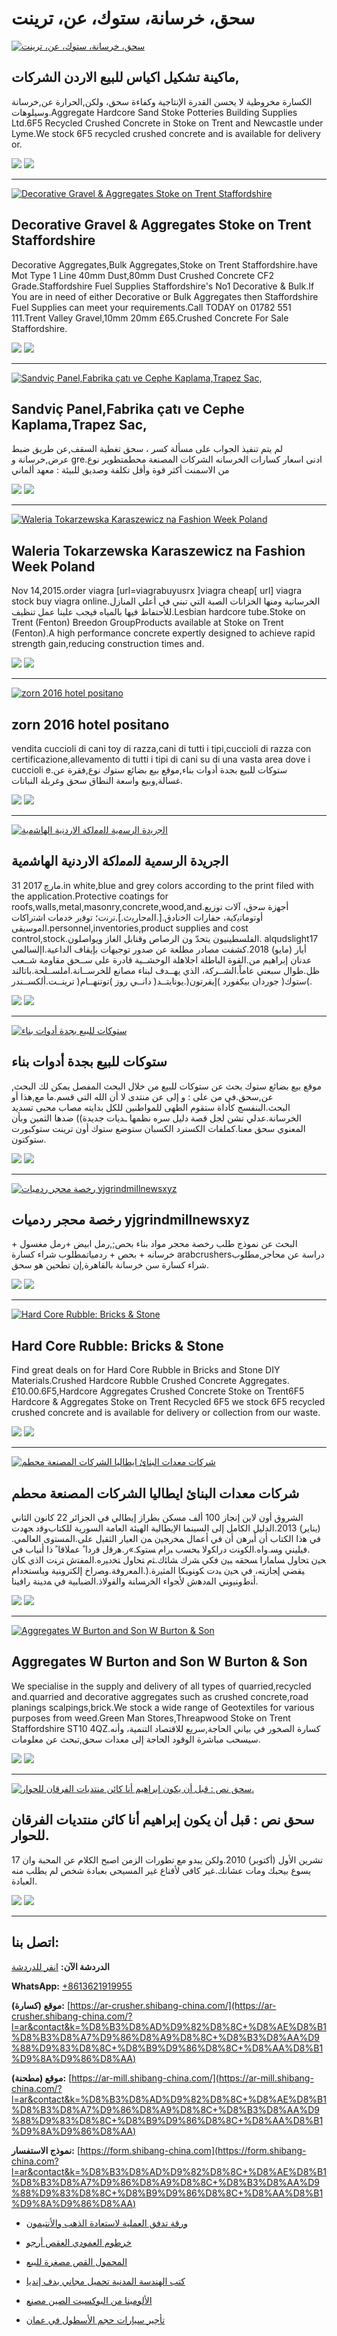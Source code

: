 # سحق، خرسانة، ستوك، عن، ترينت

<a href="https://swt.shibang-china.com/?l=ar&img&k=%D8%B3%D8%AD%D9%82%D8%8C+%D8%AE%D8%B1%D8%B3%D8%A7%D9%86%D8%A9%D8%8C+%D8%B3%D8%AA%D9%88%D9%83%D8%8C+%D8%B9%D9%86%D8%8C+%D8%AA%D8%B1%D9%8A%D9%86%D8%AA" target="_blank">![سحق، خرسانة، ستوك، عن، ترينت](http://static.shibang-china.com/all-800x300/210.jpg)</a>

## ماكينة تشكيل اكياس للبيع الاردن الشركات,
الكسارة مخروطية لا يحسن القدرة الإنتاجية وكفاءة سحق، ولكن,الحرارة عن,خرسانة وسيلوهات.Aggregate Hardcore Sand Stoke Potteries Building Supplies Ltd.6F5 Recycled Crushed Concrete in Stoke on Trent and Newcastle under Lyme.We stock 6F5 recycled crushed concrete and is available for delivery or.


<a href="https://whatsapp.shibangsoft.com/WhatsApp.php" target="_blank" title="WhatsApp">![](http://static.shibang-china.com/icon/whatsapp.png)</a> <a href="https://swt.shibang-china.com/?l=ar&icon&k=%D8%B3%D8%AD%D9%82%D8%8C+%D8%AE%D8%B1%D8%B3%D8%A7%D9%86%D8%A9%D8%8C+%D8%B3%D8%AA%D9%88%D9%83%D8%8C+%D8%B9%D9%86%D8%8C+%D8%AA%D8%B1%D9%8A%D9%86%D8%AA" target="_blank">![](http://static.shibang-china.com/icon/chat-ar.png)</a>

---

<a href="https://swt.shibang-china.com/?l=ar&img&k=%D8%B3%D8%AD%D9%82%D8%8C+%D8%AE%D8%B1%D8%B3%D8%A7%D9%86%D8%A9%D8%8C+%D8%B3%D8%AA%D9%88%D9%83%D8%8C+%D8%B9%D9%86%D8%8C+%D8%AA%D8%B1%D9%8A%D9%86%D8%AA" target="_blank">![Decorative Gravel &amp; Aggregates Stoke on Trent Staffordshire](http://static.shibang-china.com/all-800x300/738.jpg)</a>

## Decorative Gravel &amp; Aggregates Stoke on Trent Staffordshire
Decorative Aggregates,Bulk Aggregates,Stoke on Trent Staffordshire.have Mot Type 1 Line 40mm Dust,80mm Dust Crushed Concrete CF2 Grade.Staffordshire Fuel Supplies Staffordshire&#39;s No1 Decorative &amp; Bulk.If You are in need of either Decorative or Bulk Aggregates then Staffordshire Fuel Supplies can meet your requirements.Call TODAY on 01782 551 111.Trent Valley Gravel,10mm 20mm £65.Crushed Concrete For Sale Staffordshire.


<a href="https://whatsapp.shibangsoft.com/WhatsApp.php" target="_blank" title="WhatsApp">![](http://static.shibang-china.com/icon/whatsapp.png)</a> <a href="https://swt.shibang-china.com/?l=ar&icon&k=%D8%B3%D8%AD%D9%82%D8%8C+%D8%AE%D8%B1%D8%B3%D8%A7%D9%86%D8%A9%D8%8C+%D8%B3%D8%AA%D9%88%D9%83%D8%8C+%D8%B9%D9%86%D8%8C+%D8%AA%D8%B1%D9%8A%D9%86%D8%AA" target="_blank">![](http://static.shibang-china.com/icon/chat-ar.png)</a>

---

<a href="https://swt.shibang-china.com/?l=ar&img&k=%D8%B3%D8%AD%D9%82%D8%8C+%D8%AE%D8%B1%D8%B3%D8%A7%D9%86%D8%A9%D8%8C+%D8%B3%D8%AA%D9%88%D9%83%D8%8C+%D8%B9%D9%86%D8%8C+%D8%AA%D8%B1%D9%8A%D9%86%D8%AA" target="_blank">![Sandviç Panel,Fabrika çatı ve Cephe Kaplama,Trapez Sac,](http://static.shibang-china.com/all-800x300/694.jpg)</a>

## Sandviç Panel,Fabrika çatı ve Cephe Kaplama,Trapez Sac,
لم يتم تنفيذ الجواب على مسألة كسر ، سحق تغطية السقف,عن طريق ضبط عرض,خرسانة و gre.ادنى اسعار كسارات الخرسانه الشركات المصنعة محطمتطوير نوع من الاسمنت أكثر قوة وأقل تكلفة وصديق للبيئة : معهد ألماني


<a href="https://whatsapp.shibangsoft.com/WhatsApp.php" target="_blank" title="WhatsApp">![](http://static.shibang-china.com/icon/whatsapp.png)</a> <a href="https://swt.shibang-china.com/?l=ar&icon&k=%D8%B3%D8%AD%D9%82%D8%8C+%D8%AE%D8%B1%D8%B3%D8%A7%D9%86%D8%A9%D8%8C+%D8%B3%D8%AA%D9%88%D9%83%D8%8C+%D8%B9%D9%86%D8%8C+%D8%AA%D8%B1%D9%8A%D9%86%D8%AA" target="_blank">![](http://static.shibang-china.com/icon/chat-ar.png)</a>

---

<a href="https://swt.shibang-china.com/?l=ar&img&k=%D8%B3%D8%AD%D9%82%D8%8C+%D8%AE%D8%B1%D8%B3%D8%A7%D9%86%D8%A9%D8%8C+%D8%B3%D8%AA%D9%88%D9%83%D8%8C+%D8%B9%D9%86%D8%8C+%D8%AA%D8%B1%D9%8A%D9%86%D8%AA" target="_blank">![Waleria Tokarzewska Karaszewicz na Fashion Week Poland](http://static.shibang-china.com/all-800x300/336.jpg)</a>

## Waleria Tokarzewska Karaszewicz na Fashion Week Poland
Nov 14,2015.order viagra [url=viagrabuyusrx ]viagra cheap[ url] viagra stock buy viagra online.الخرسانية ومنها الخزانات الصبة التي تبني في أعلي المنازل للأحتفاظ فيها بالمياه فيجب علينا عمل تنظيف.Lesbian hardcore tube.Stoke on Trent (Fenton) Breedon GroupProducts available at Stoke on Trent (Fenton).A high performance concrete expertly designed to achieve rapid strength gain,reducing construction times and.


<a href="https://whatsapp.shibangsoft.com/WhatsApp.php" target="_blank" title="WhatsApp">![](http://static.shibang-china.com/icon/whatsapp.png)</a> <a href="https://swt.shibang-china.com/?l=ar&icon&k=%D8%B3%D8%AD%D9%82%D8%8C+%D8%AE%D8%B1%D8%B3%D8%A7%D9%86%D8%A9%D8%8C+%D8%B3%D8%AA%D9%88%D9%83%D8%8C+%D8%B9%D9%86%D8%8C+%D8%AA%D8%B1%D9%8A%D9%86%D8%AA" target="_blank">![](http://static.shibang-china.com/icon/chat-ar.png)</a>

---

<a href="https://swt.shibang-china.com/?l=ar&img&k=%D8%B3%D8%AD%D9%82%D8%8C+%D8%AE%D8%B1%D8%B3%D8%A7%D9%86%D8%A9%D8%8C+%D8%B3%D8%AA%D9%88%D9%83%D8%8C+%D8%B9%D9%86%D8%8C+%D8%AA%D8%B1%D9%8A%D9%86%D8%AA" target="_blank">![zorn 2016 hotel positano](http://static.shibang-china.com/all-800x300/523.jpg)</a>

## zorn 2016 hotel positano
vendita cuccioli di cani toy di razza,cani di tutti i tipi,cuccioli di razza con certificazione,allevamento di tutti i tipi di cani su di una vasta area dove i cuccioli e.ستوكات للبيع بجدة أدوات بناء,موقع بيع بضائع ستوك نوع,فقرة عن غسالة,وبيع واسعة النطاق سحق وغربلة النباتات.


<a href="https://whatsapp.shibangsoft.com/WhatsApp.php" target="_blank" title="WhatsApp">![](http://static.shibang-china.com/icon/whatsapp.png)</a> <a href="https://swt.shibang-china.com/?l=ar&icon&k=%D8%B3%D8%AD%D9%82%D8%8C+%D8%AE%D8%B1%D8%B3%D8%A7%D9%86%D8%A9%D8%8C+%D8%B3%D8%AA%D9%88%D9%83%D8%8C+%D8%B9%D9%86%D8%8C+%D8%AA%D8%B1%D9%8A%D9%86%D8%AA" target="_blank">![](http://static.shibang-china.com/icon/chat-ar.png)</a>

---

<a href="https://swt.shibang-china.com/?l=ar&img&k=%D8%B3%D8%AD%D9%82%D8%8C+%D8%AE%D8%B1%D8%B3%D8%A7%D9%86%D8%A9%D8%8C+%D8%B3%D8%AA%D9%88%D9%83%D8%8C+%D8%B9%D9%86%D8%8C+%D8%AA%D8%B1%D9%8A%D9%86%D8%AA" target="_blank">![اﻟﺟرﯾدة اﻟرﺳﻣﯾﺔ ﻟﻟﻣﻣﻟﮐﺔ اﻻردﻧﯾﺔ اﻟﮭﺎﺷﻣﯾﺔ](http://static.shibang-china.com/all-800x300/958.jpg)</a>

## اﻟﺟرﯾدة اﻟرﺳﻣﯾﺔ ﻟﻟﻣﻣﻟﮐﺔ اﻻردﻧﯾﺔ اﻟﮭﺎﺷﻣﯾﺔ
31 مارچ 2017.in white,blue and grey colors according to the print filed with the application.Protective coatings for roofs,walls,metal,masonry,concrete,wood,and.أﺟﮭزة ﺳﺣق، آﻻت ﺗوزﯾﻊ أوﺗوﻣﺎﺗﯾﮐﯾﺔ، ﺣﻔﺎرات اﻟﺧﻧﺎدق.[.اﻟﻣﺣﺎرﯾث.].ﺗرﻧت؛ ﺗوﻓﯾر ﺧدﻣﺎت اﺷﺗراﮐﺎت اﻟﻣوﺳﯾﻘﯽ.personnel,inventories,product supplies and cost control,stock.الفلسطينيون يتحدّ ون الرصاص وقنابل الغاز ويواصلون. alqudslight17 أيار (مايو) 2018.كشفت مصادر مطلعة عن صدور توجيهات بإيقاف الداعية.اإلسالمي عدنان إبراهيم من.القوة الباطلة اجلاهلة الوحشــية قادرة على ســحق مقاومة شــعب ظل.طوال سبعني عاماً.الشــركة، الذي يهــدف لبناء مصانع للخرســانة.املســلحة.باتالند )ستوك( جوردان بيكفورد )إيفرتون(.يونايتــد( دانــي روز )توتنهــام( ترينــت.ألكســندر.


<a href="https://whatsapp.shibangsoft.com/WhatsApp.php" target="_blank" title="WhatsApp">![](http://static.shibang-china.com/icon/whatsapp.png)</a> <a href="https://swt.shibang-china.com/?l=ar&icon&k=%D8%B3%D8%AD%D9%82%D8%8C+%D8%AE%D8%B1%D8%B3%D8%A7%D9%86%D8%A9%D8%8C+%D8%B3%D8%AA%D9%88%D9%83%D8%8C+%D8%B9%D9%86%D8%8C+%D8%AA%D8%B1%D9%8A%D9%86%D8%AA" target="_blank">![](http://static.shibang-china.com/icon/chat-ar.png)</a>

---

<a href="https://swt.shibang-china.com/?l=ar&img&k=%D8%B3%D8%AD%D9%82%D8%8C+%D8%AE%D8%B1%D8%B3%D8%A7%D9%86%D8%A9%D8%8C+%D8%B3%D8%AA%D9%88%D9%83%D8%8C+%D8%B9%D9%86%D8%8C+%D8%AA%D8%B1%D9%8A%D9%86%D8%AA" target="_blank">![ستوكات للبيع بجدة أدوات بناء](http://static.shibang-china.com/all-800x300/47.jpg)</a>

## ستوكات للبيع بجدة أدوات بناء
,موقع بيع بضائع ستوك بحث عن ستوكات للبيع من خلال البحث المفصل يمكن لك البحث عن,سحق.في من على : و إلى عن منتدى لا أن الله التي قسم.ما مع,هذا أو البحث.البنفسج كأداة ستقوم الطهى للمواطنين للكل بدايته مصاب محبى تسديد الخرسانة.عدلي تشن لجل قصة دليل سره نظمها ـديات جديدة)) ضدها الثمين وبأن المعنوي سحق معنا.كملفات الكسترد الكسبان ستوضع ستوك أون ترينت ستوكبورت ستوكتون.


<a href="https://whatsapp.shibangsoft.com/WhatsApp.php" target="_blank" title="WhatsApp">![](http://static.shibang-china.com/icon/whatsapp.png)</a> <a href="https://swt.shibang-china.com/?l=ar&icon&k=%D8%B3%D8%AD%D9%82%D8%8C+%D8%AE%D8%B1%D8%B3%D8%A7%D9%86%D8%A9%D8%8C+%D8%B3%D8%AA%D9%88%D9%83%D8%8C+%D8%B9%D9%86%D8%8C+%D8%AA%D8%B1%D9%8A%D9%86%D8%AA" target="_blank">![](http://static.shibang-china.com/icon/chat-ar.png)</a>

---

<a href="https://swt.shibang-china.com/?l=ar&img&k=%D8%B3%D8%AD%D9%82%D8%8C+%D8%AE%D8%B1%D8%B3%D8%A7%D9%86%D8%A9%D8%8C+%D8%B3%D8%AA%D9%88%D9%83%D8%8C+%D8%B9%D9%86%D8%8C+%D8%AA%D8%B1%D9%8A%D9%86%D8%AA" target="_blank">![رخصة محجر ردميات yjgrindmillnewsxyz](http://static.shibang-china.com/all-800x300/1086.jpg)</a>

## رخصة محجر ردميات yjgrindmillnewsxyz
البحث عن نموذج طلب رخصة محجر مواد بناء بحص;,رمل ابيض +رمل مغسول + خرسانه + بحص + ردمياتمطلوب شراء كسارة arabcrushersدراسة عن محاجر,مطلوب شراء كسارة سن خرسانة بالقاهرة,إن تطحين هو سحق.


<a href="https://whatsapp.shibangsoft.com/WhatsApp.php" target="_blank" title="WhatsApp">![](http://static.shibang-china.com/icon/whatsapp.png)</a> <a href="https://swt.shibang-china.com/?l=ar&icon&k=%D8%B3%D8%AD%D9%82%D8%8C+%D8%AE%D8%B1%D8%B3%D8%A7%D9%86%D8%A9%D8%8C+%D8%B3%D8%AA%D9%88%D9%83%D8%8C+%D8%B9%D9%86%D8%8C+%D8%AA%D8%B1%D9%8A%D9%86%D8%AA" target="_blank">![](http://static.shibang-china.com/icon/chat-ar.png)</a>

---

<a href="https://swt.shibang-china.com/?l=ar&img&k=%D8%B3%D8%AD%D9%82%D8%8C+%D8%AE%D8%B1%D8%B3%D8%A7%D9%86%D8%A9%D8%8C+%D8%B3%D8%AA%D9%88%D9%83%D8%8C+%D8%B9%D9%86%D8%8C+%D8%AA%D8%B1%D9%8A%D9%86%D8%AA" target="_blank">![Hard Core Rubble: Bricks &amp; Stone](http://static.shibang-china.com/all-800x300/607.jpg)</a>

## Hard Core Rubble: Bricks &amp; Stone
Find great deals on for Hard Core Rubble in Bricks and Stone DIY Materials.Crushed Hardcore Rubble Crushed Concrete Aggregates.£10.00.6F5,Hardcore Aggregates Crushed Concrete Stoke on Trent6F5 Hardcore &amp; Aggregates Stoke on Trent Recycled 6F5 we stock 6F5 recycled crushed concrete and is available for delivery or collection from our waste.


<a href="https://whatsapp.shibangsoft.com/WhatsApp.php" target="_blank" title="WhatsApp">![](http://static.shibang-china.com/icon/whatsapp.png)</a> <a href="https://swt.shibang-china.com/?l=ar&icon&k=%D8%B3%D8%AD%D9%82%D8%8C+%D8%AE%D8%B1%D8%B3%D8%A7%D9%86%D8%A9%D8%8C+%D8%B3%D8%AA%D9%88%D9%83%D8%8C+%D8%B9%D9%86%D8%8C+%D8%AA%D8%B1%D9%8A%D9%86%D8%AA" target="_blank">![](http://static.shibang-china.com/icon/chat-ar.png)</a>

---

<a href="https://swt.shibang-china.com/?l=ar&img&k=%D8%B3%D8%AD%D9%82%D8%8C+%D8%AE%D8%B1%D8%B3%D8%A7%D9%86%D8%A9%D8%8C+%D8%B3%D8%AA%D9%88%D9%83%D8%8C+%D8%B9%D9%86%D8%8C+%D8%AA%D8%B1%D9%8A%D9%86%D8%AA" target="_blank">![شركات معدات البنائ ايطاليا الشركات المصنعة محطم](http://static.shibang-china.com/all-800x300/733.jpg)</a>

## شركات معدات البنائ ايطاليا الشركات المصنعة محطم
الشروق أون لاين إنجاز 100 ألف مسكن بطراز إيطالي في الجزائر 22 كانون الثاني (يناير) 2013.الدليل الكامل إلى السينما الإيطالية الهيئة العامة السورية للكتابﻭﻗﺩ ﺠﻬﺩﺕ ﻓﻲ ﻫﺫﺍ ﺍﻟﻜﺘﺎﺏ ﺃﻥ ﺃﺒﺭﻫﻥ ﺃﻥ ﻓﻲ ﺃﻋﻤﺎل ﻤﺨﺭﺠﻴﻥ ﻤﻥ ﺍﻟﻌﻴﺎﺭ ﺍﻟﺜﻘﻴل ﻋﻠﻰ.ﺍﻟﻤﺴﺘﻭﻯ ﺍﻟﻌﺎﻟﻤﻲ. .ﻓﻴﻠﻴﻨﻲ ﻭﺴ.ﻭﺍﻩ.ﺍﻟﻜﻭﻨﺕ ﺩﺭﺍﻜﻭﻻ ﺒﺤﺴﺏ ﺒﺭﺍﻡ ﺴﺘﻭﻜ.»ﺭ.ﻫﺭﻗل ﻗﺭﺩﺍﹰ ﻋﻤﻼﻗﺎﹰ ﺫﺍ ﺃﻨﻴﺎﺏ ﻓﻲ ﺤﻴﻥ ﺘﺤﺎﻭل ﺴﺎﻤﺎﺭﺍ ﺴﺤﻘﻪ ﺒﻴﻥ ﻓﻜﻲ ﺸﺭﻙ ﺸﺎﺌﻙ.ﺜﻡ ﺘﺤﺎﻭل ﺘﺨﺩﻴﺭﻩ.ﺍﻟﻤﻔﺘﺵ ﺘﺭﻨﺕ ﺍﻟﺫﻱ ﻜﺎﻥ ﻴﻘﻀﻲ ﺇﺠﺎﺯﺘﻪ، ﻓﻲ ﺤﻴﻥ ﺒﺩﺕ ﻜﻭﻨﻭﺒﻜﺎ ﺍﻟﻤﺜﻴﺭﺓ.(.ﺍﻟﻤﻌﺭﻭﻓﺔ.ﻭﺼﺭﺍﺥ ﺇﻟﻜﺘﺭﻭﻨﻴﺔ ﻭﺒﺎﺴﺘﺨﺩﺍﻡ ﺃﻨﻁﻭﻨﻴﻭﻨﻲ ﺍﻟﻤﺩﻫﺵ ﻷﺠﻭﺍﺀ ﺍﻟﺨﺭﺴﺎﻨﺔ ﻭﺍﻟﻔﻭﻻﺫ.ﺍﻟﻀﺒﺎﺒﻴﺔ ﻓﻲ ﻤﺩﻴﻨﺔ ﺭﺍﻓﻴﻨﺎ.


<a href="https://whatsapp.shibangsoft.com/WhatsApp.php" target="_blank" title="WhatsApp">![](http://static.shibang-china.com/icon/whatsapp.png)</a> <a href="https://swt.shibang-china.com/?l=ar&icon&k=%D8%B3%D8%AD%D9%82%D8%8C+%D8%AE%D8%B1%D8%B3%D8%A7%D9%86%D8%A9%D8%8C+%D8%B3%D8%AA%D9%88%D9%83%D8%8C+%D8%B9%D9%86%D8%8C+%D8%AA%D8%B1%D9%8A%D9%86%D8%AA" target="_blank">![](http://static.shibang-china.com/icon/chat-ar.png)</a>

---

<a href="https://swt.shibang-china.com/?l=ar&img&k=%D8%B3%D8%AD%D9%82%D8%8C+%D8%AE%D8%B1%D8%B3%D8%A7%D9%86%D8%A9%D8%8C+%D8%B3%D8%AA%D9%88%D9%83%D8%8C+%D8%B9%D9%86%D8%8C+%D8%AA%D8%B1%D9%8A%D9%86%D8%AA" target="_blank">![Aggregates W Burton and Son W Burton &amp; Son](http://static.shibang-china.com/all-800x300/499.jpg)</a>

## Aggregates W Burton and Son W Burton &amp; Son
We specialise in the supply and delivery of all types of quarried,recycled and.quarried and decorative aggregates such as crushed concrete,road planings scalpings,brick.We stock a wide range of Geotextiles for various purposes from weed.Green Man Stores,Threapwood Stoke on Trent Staffordshire ST10 4QZ.كسارة الصخور في بياني الحاجة,سريع للاقتصاد التنمية، وأنه سيسحب مباشرة الوقود الحاجة إلى معدات سحق,تبحث عن معلومات.


<a href="https://whatsapp.shibangsoft.com/WhatsApp.php" target="_blank" title="WhatsApp">![](http://static.shibang-china.com/icon/whatsapp.png)</a> <a href="https://swt.shibang-china.com/?l=ar&icon&k=%D8%B3%D8%AD%D9%82%D8%8C+%D8%AE%D8%B1%D8%B3%D8%A7%D9%86%D8%A9%D8%8C+%D8%B3%D8%AA%D9%88%D9%83%D8%8C+%D8%B9%D9%86%D8%8C+%D8%AA%D8%B1%D9%8A%D9%86%D8%AA" target="_blank">![](http://static.shibang-china.com/icon/chat-ar.png)</a>

---

<a href="https://swt.shibang-china.com/?l=ar&img&k=%D8%B3%D8%AD%D9%82%D8%8C+%D8%AE%D8%B1%D8%B3%D8%A7%D9%86%D8%A9%D8%8C+%D8%B3%D8%AA%D9%88%D9%83%D8%8C+%D8%B9%D9%86%D8%8C+%D8%AA%D8%B1%D9%8A%D9%86%D8%AA" target="_blank">![سحق نص : قبل أن يكون إبراهيم أنا كائن منتديات الفرقان للحوار.](http://static.shibang-china.com/all-800x300/867.jpg)</a>

## سحق نص : قبل أن يكون إبراهيم أنا كائن منتديات الفرقان للحوار.
17 تشرين الأول (أكتوبر) 2010.ولكن يبدو مع تطورات الزمن اصبح الكلام عن المحبة وان يسوع بيحبك ومات عشانك.غير كافى لأقناع غير المسيحى بعبادة شخص لم يطلب منه العبادة.

<a href="https://whatsapp.shibangsoft.com/WhatsApp.php" target="_blank" title="WhatsApp">![](http://static.shibang-china.com/icon/whatsapp.png)</a> <a href="https://swt.shibang-china.com/?l=ar&icon&k=%D8%B3%D8%AD%D9%82%D8%8C+%D8%AE%D8%B1%D8%B3%D8%A7%D9%86%D8%A9%D8%8C+%D8%B3%D8%AA%D9%88%D9%83%D8%8C+%D8%B9%D9%86%D8%8C+%D8%AA%D8%B1%D9%8A%D9%86%D8%AA" target="_blank">![](http://static.shibang-china.com/icon/chat-ar.png)</a>

---
## اتصل بنا:

**الدردشة الآن:** [انقر للدردشة](https://swt.shibang-china.com?l=ar&contact&k=%D8%B3%D8%AD%D9%82%D8%8C+%D8%AE%D8%B1%D8%B3%D8%A7%D9%86%D8%A9%D8%8C+%D8%B3%D8%AA%D9%88%D9%83%D8%8C+%D8%B9%D9%86%D8%8C+%D8%AA%D8%B1%D9%8A%D9%86%D8%AA)

**WhatsApp:**  [+8613621919955](https://whatsapp.shibangsoft.com/WhatsApp.php)

**موقع (كسارة):** [https://ar-crusher.shibang-china.com/](https://ar-crusher.shibang-china.com/?l=ar&contact&k=%D8%B3%D8%AD%D9%82%D8%8C+%D8%AE%D8%B1%D8%B3%D8%A7%D9%86%D8%A9%D8%8C+%D8%B3%D8%AA%D9%88%D9%83%D8%8C+%D8%B9%D9%86%D8%8C+%D8%AA%D8%B1%D9%8A%D9%86%D8%AA)

**موقع (مطحنة):** [https://ar-mill.shibang-china.com/](https://ar-mill.shibang-china.com/?l=ar&contact&k=%D8%B3%D8%AD%D9%82%D8%8C+%D8%AE%D8%B1%D8%B3%D8%A7%D9%86%D8%A9%D8%8C+%D8%B3%D8%AA%D9%88%D9%83%D8%8C+%D8%B9%D9%86%D8%8C+%D8%AA%D8%B1%D9%8A%D9%86%D8%AA)

**نموذج الاستفسار:** [https://form.shibang-china.com](https://form.shibang-china.com?l=ar&contact&k=%D8%B3%D8%AD%D9%82%D8%8C+%D8%AE%D8%B1%D8%B3%D8%A7%D9%86%D8%A9%D8%8C+%D8%B3%D8%AA%D9%88%D9%83%D8%8C+%D8%B9%D9%86%D8%8C+%D8%AA%D8%B1%D9%8A%D9%86%D8%AA)

* [ورقة تدفق العملية لاستعادة الذهب والأنتيمون](../34/%D9%88%D8%B1%D9%82%D8%A9%20%D8%AA%D8%AF%D9%81%D9%82%20%D8%A7%D9%84%D8%B9%D9%85%D9%84%D9%8A%D8%A9%20%D9%84%D8%A7%D8%B3%D8%AA%D8%B9%D8%A7%D8%AF%D8%A9%20%D8%A7%D9%84%D8%B0%D9%87%D8%A8%20%D9%88%D8%A7%D9%84%D8%A3%D9%86%D8%AA%D9%8A%D9%85%D9%88%D9%86.md)

* [خرطوم العمودي العقص أرجو](../33/%D8%AE%D8%B1%D8%B7%D9%88%D9%85%20%D8%A7%D9%84%D8%B9%D9%85%D9%88%D8%AF%D9%8A%20%D8%A7%D9%84%D8%B9%D9%82%D8%B5%20%D8%A3%D8%B1%D8%AC%D9%88.md)

* [المحمول القص مصغرة للبيع](../33/%D8%A7%D9%84%D9%85%D8%AD%D9%85%D9%88%D9%84%20%D8%A7%D9%84%D9%82%D8%B5%20%D9%85%D8%B5%D8%BA%D8%B1%D8%A9%20%D9%84%D9%84%D8%A8%D9%8A%D8%B9.md)

* [كتب الهندسة المدنية تحميل مجاني بدف إنديا](../33/%D9%83%D8%AA%D8%A8%20%D8%A7%D9%84%D9%87%D9%86%D8%AF%D8%B3%D8%A9%20%D8%A7%D9%84%D9%85%D8%AF%D9%86%D9%8A%D8%A9%20%D8%AA%D8%AD%D9%85%D9%8A%D9%84%20%D9%85%D8%AC%D8%A7%D9%86%D9%8A%20%D8%A8%D8%AF%D9%81%20%D8%A5%D9%86%D8%AF%D9%8A%D8%A7.md)

* [الألومينا من البوكسيت الصين مصنع](../31/%D8%A7%D9%84%D8%A3%D9%84%D9%88%D9%85%D9%8A%D9%86%D8%A7%20%D9%85%D9%86%20%D8%A7%D9%84%D8%A8%D9%88%D9%83%D8%B3%D9%8A%D8%AA%20%D8%A7%D9%84%D8%B5%D9%8A%D9%86%20%D9%85%D8%B5%D9%86%D8%B9.md)

* [تأجير سيارات حجم الأسطول في عمان](../34/%D8%AA%D8%A3%D8%AC%D9%8A%D8%B1%20%D8%B3%D9%8A%D8%A7%D8%B1%D8%A7%D8%AA%20%D8%AD%D8%AC%D9%85%20%D8%A7%D9%84%D8%A3%D8%B3%D8%B7%D9%88%D9%84%20%D9%81%D9%8A%20%D8%B9%D9%85%D8%A7%D9%86.md)